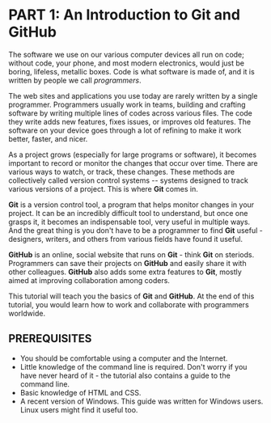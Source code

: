 # PART 1: An Introduction to __Git__ and __GitHub__

The software we use on our various computer devices all run on code; without code, your phone, and most modern electronics, would just be boring, lifeless, metallic boxes. Code is what software is made of, and it is written by people we call _programmers_. 

The web sites and applications you use today are rarely written by a single programmer. Programmers usually work in teams, building and crafting software by writing multiple lines of codes across various files. The code they write adds new features, fixes issues, or improves old features. The software on your device goes through a lot of refining to make it work better, faster, and nicer.

As a project grows (especially for large programs or software), it becomes important to record or monitor the changes that occur over time. There are various ways to watch, or track, these changes. These methods are collectively called version control systems -- systems designed to track various versions of a project. This is where __Git__ comes in.

__Git__ is a version control tool, a program that helps monitor changes in your project. It can be an incredibly difficult tool to understand, but once one grasps it, it becomes an indispensable tool, very useful in multiple ways. And the great thing is you don't have to be a programmer to find __Git__ useful - designers, writers, and others from various fields have found it useful.

__GitHub__ is an online, social website that runs on __Git__ - think __Git__ on steriods. Programmers can save their projects on __GitHub__ and easily share it with other colleagues. __GitHub__ also adds some extra features to __Git__, mostly aimed at improving collaboration among coders.

This tutorial will teach you the basics of __Git__ and __GitHub__. At the end of this tutorial, you would learn how to work and collaborate with programmers worldwide.

## PREREQUISITES
 - You should be comfortable using a computer and the Internet.
 - Little knowledge of the command line is required. Don't worry if you have never heard of it - the tutorial also contains a guide to the command line.
 - Basic knowledge of HTML and CSS.
 - A recent version of Windows. This guide was written for Windows users. Linux users might find it useful too.
